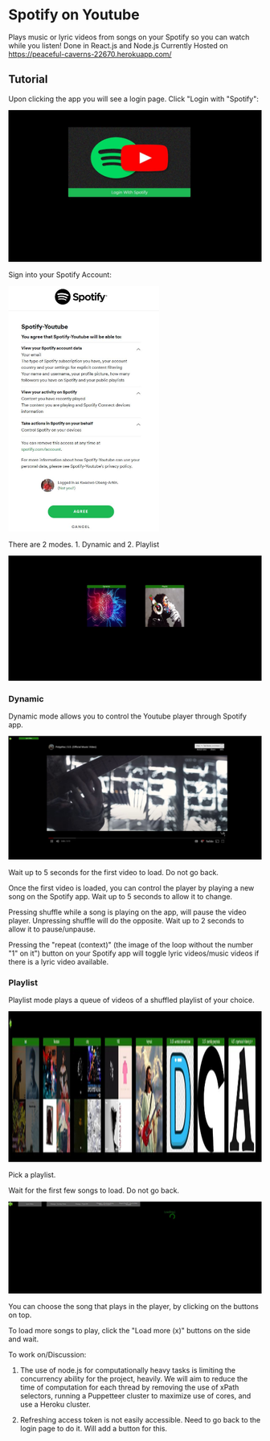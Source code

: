 # Spotify on Youtube

Plays music or lyric videos from songs on your Spotify so you can watch while you listen!
Done in React.js and Node.js
Currently Hosted on https://peaceful-caverns-22670.herokuapp.com/

## Tutorial

Upon clicking the app you will see a login page. Click "Login with "Spotify": 

<img src="https://github.com/KojoObeng/SpotifyonYoutube/blob/master/images/front_page.JPG">

Sign into your Spotify Account: 

<img src="https://github.com/KojoObeng/SpotifyonYoutube/blob/master/images/authorization_page.JPG" width="300">

There are 2 modes. 1. Dynamic and 2. Playlist

<img src="https://github.com/KojoObeng/SpotifyonYoutube/blob/master/images/modes.jpg" width="700">

### Dynamic

Dynamic mode allows you to control the Youtube player through Spotify app.

<img src="https://github.com/KojoObeng/SpotifyonYoutube/blob/master/images/dynamic.jpg" width="700">

Wait up to 5 seconds for the first video to load. Do not go back.

Once the first video is loaded, you can control the player by playing a new song on the Spotify app. Wait up to 5 seconds to allow it to change.

Pressing shuffle while a song is playing on the app, will pause the video player. Unpressing shuffle will do the opposite.  Wait up to 2 seconds to allow it to pause/unpause.

Pressing the "repeat (context)" (the image of the loop without the number "1" on it") button on your Spotify app will toggle lyric videos/music videos if there is a lyric video available.

### Playlist

Playlist mode plays a queue of videos of a shuffled playlist of your choice.

<img src="https://github.com/KojoObeng/SpotifyonYoutube/blob/master/images/pick_playlist_page.JPG" width="700" height="300">

Pick a playlist.

Wait for the first few songs to load. Do not go back.

<img src="https://github.com/KojoObeng/SpotifyonYoutube/blob/master/images/loading.jpg" width="700">

You can choose the song that plays in the player, by clicking on the buttons on top.

To load more songs to play, click the "Load more (x)" buttons on the side and wait.






To work on/Discussion:

1. The use of node.js for computationally heavy tasks is limiting the concurrency ability for the project, heavily.
We will aim to reduce the time of computation for each thread by removing the use of xPath selectors, running a Puppetteer cluster to maximize use of cores, and use a Heroku cluster.

2. Refreshing access token is not easily accessible. Need to go back to the login page to do it. Will add a button for this.










